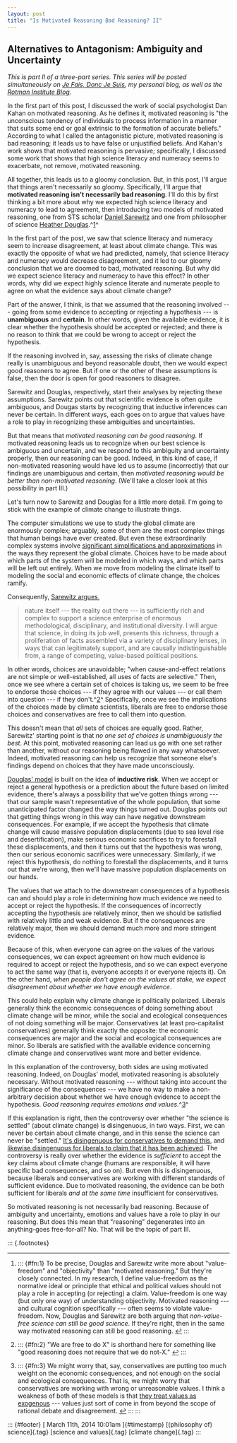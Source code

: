 ```yaml
---
layout: post
title: "Is Motivated Reasoning Bad Reasoning? II"
---
```



Alternatives to Antagonism: Ambiguity and Uncertainty
-----------------------------------------------------

*This is part II of a three-part series. This series will be posted simultaneously on [*Je Fais, Donc Je Suis*](http://jefais.tumblr.com/), my personal blog, as well as the [Rotman Institute Blog](http://www.rotman.uwo.ca/blog/).*

In the first part of this post, I discussed the work of social psychologist Dan Kahan on motivated reasoning. As he defines it, motivated reasoning is "the unconscious tendency of individuals to process information in a manner that suits some end or goal extrinsic to the formation of accurate beliefs." According to what I called the antagonistic picture, motivated reasoning is bad reasoning; it leads us to have false or unjustified beliefs. And Kahan's work shows that motivated reasoning is pervasive; specifically, I discussed some work that shows that high science literacy and numeracy seems to exacerbate, not remove, motivated reasoning.

All together, this leads us to a gloomy conclusion. But, in this post, I'll argue that things aren't necessarily so gloomy. Specifically, I'll argue that **motivated reasoning isn't necessarily bad reasoning**. I'll do this by first thinking a bit more about why we expected high science literacy and numeracy to lead to agreement, then introducing two models of motivated reasoning, one from STS scholar [Daniel Sarewitz](http://archive.cspo.org/people/bio/sarewitz/) and one from philosopher of science [Heather Douglas](https://uwaterloo.ca/philosophy/people-profiles/heather-douglas).^[1](#fn:1)^

In the first part of the post, we saw that science literacy and numeracy seem to increase disagreement, at least about climate change. This was exactly the opposite of what we had predicted, namely, that science literacy and numeracy would decrease disagreement, and it led to our gloomy conclusion that we are doomed to bad, motivated reasoning. But why did we expect science literacy and numeracy to have this effect? In other words, why did we expect highly science literate and numerate people to agree on what the evidence says about climate change?

Part of the answer, I think, is that we assumed that the reasoning involved --- going from some evidence to accepting or rejecting a hypothesis --- is **unambiguous** and **certain**. In other words, given the available evidence, it is clear whether the hypothesis should be accepted or rejected; and there is no reason to think that we could be wrong to accept or reject the hypothesis.

If the reasoning involved in, say, assessing the risks of climate change really is unambiguous and beyond reasonable doubt, then we would expect good reasoners to agree. But if one or the other of these assumptions is false, then the door is open for good reasoners to disagree.

Sarewitz and Douglas, respectively, start their analyses by rejecting these assumptions. Sarewitz points out that scientific evidence is often quite ambiguous, and Dougas starts by recognizing that inductive inferences can never be certain. In different ways, each goes on to argue that values have a role to play in recognizing these ambiguities and uncertainties.

But that means that *motivated reasoning can be good reasoning*. If motivated reasoning leads us to recognize when our best science is ambiguous and uncertain, and we respond to this ambiguity and uncertainty properly, then our reasoning can be good. Indeed, in this kind of case, if non-motivated reasoning would have led us to assume (incorrectly) that our findings are unambiguous and certain, then *motivated reasoning would be better than non-motivated reasoning*. (We'll take a closer look at this possibility in part III.)

Let's turn now to Sarewitz and Douglas for a little more detail. I'm going to stick with the example of climate change to illustrate things.

The computer simulations we use to study the global climate are enormously complex; arguably, some of them are the most complex things that human beings have ever created. But even these extraordinarily complex systems involve [significant simplifications and approximations](http://link.springer.com/article/10.1007%2Fs10699-005-3196-x) in the ways they represent the global climate. Choices have to be made about which parts of the system will be modeled in which ways, and which parts will be left out entirely. When we move from modeling the climate itself to modeling the social and economic effects of climate change, the choices ramify.

Consequently, [Sarewitz argues](http://www.sciencedirect.com/science/article/pii/S1462901104000620),

> nature itself --- the reality out there --- is sufficiently rich and complex to support a science enterprise of enormous methodological, disciplinary, and institutional diversity. I will argue that science, in doing its job well, presents this richness, through a proliferation of facts assembled via a variety of disciplinary lenses, in ways that can legitimately support, and are causally indistinguishable from, a range of competing, value-based political positions.

In other words, choices are unavoidable; "when cause-and-effect relations are not simple or well-established, all uses of facts are selective." Then, once we see where a certain set of choices is taking us, we seem to be free to endorse those choices --- if they agree with our values --- or call them into question --- if they don't.^[2](#fn:2)^ Specifically, once we see the implications of the choices made by climate scientists, liberals are free to endorse those choices and conservatives are free to call them into question.

This doesn't mean that *all* sets of choices are equally good. Rather, Sarewitz' starting point is that *no one set of choices is unambiguously the best*. At this point, motivated reasoning can lead us go with one set rather than another, without our reasoning being flawed in any way whatsoever. Indeed, motivated reasoning can help us recognize that someone else's findings depend on choices that they have made unconsciously.

[Douglas' model](http://books.google.com/books?id=LcFvKeOJRmgC) is built on the idea of **inductive risk**. When we accept or reject a general hypothesis or a prediction about the future based on limited evidence, there's always a possibility that we've gotten things wrong --- that our sample wasn't representative of the whole population, that some unanticipated factor changed the way things turned out. Douglas points out that getting things wrong in this way can have negative downstream consequences. For example, if we accept the hypothesis that climate change will cause massive population displacements (due to sea level rise and desertification), make serious economic sacrifices to try to forestall these displacements, and then it turns out that the hypothesis was wrong, then our serious economic sacrifices were unnecessary. Similarly, if we reject this hypothesis, do nothing to forestall the displacements, and it turns out that we're wrong, then we'll have massive population displacements on our hands.

The values that we attach to the downstream consequences of a hypothesis can and should play a role in determining how much evidence we need to accept or reject the hypothesis. If the consequences of incorrectly accepting the hypothesis are relatively minor, then we should be satisfied with relatively little and weak evidence. But if the consequences are relatively major, then we should demand much more and more stringent evidence.

Because of this, when everyone can agree on the values of the various consequences, we can expect agreement on how much evidence is required to accept or reject the hypothesis, and so we can expect everyone to act the same way (that is, everyone accepts it or everyone rejects it). On the other hand, *when people don't agree on the values at stake, we expect disagreement about whether we have enough evidence*.

This could help explain why climate change is politically polarized. Liberals generally think the economic consequences of doing something about climate change will be minor, while the social and ecological consequences of not doing something will be major. Conservatives (at least pro-capitalist conservatives) generally think exactly the opposite: the economic consequences are major and the social and ecological consequences are minor. So liberals are satisfied with the available evidence concerning climate change and conservatives want more and better evidence.

In this explanation of the controversy, both sides are using motivated reasoning. Indeed, on Douglas' model, motivated reasoning is absolutely necessary. Without motivated reasoning --- without taking into account the significance of the consequences --- we have no way to make a non-arbitrary decision about whether we have enough evidence to accept the hypothesis. *Good reasoning requires emotions and values.*^[3](#fn:3)^

If this explanation is right, then the controversy over whether "the science is settled" (about climate change) is disingenuous, in two ways. First, we can never be certain about climate change, and in this sense the science can never be "settled." [It's disingenuous for conservatives to demand this](http://www.nationalreview.com/article/371639/myth-settled-science-charles-krauthammer), and [likewise disingenuous for liberals to claim that it has been achieved](http://www.npr.org/templates/story/story.php?storyId=9047642). The controversy is really over whether the evidence is *sufficient* to accept the key claims about climate change (humans are responsible, it will have specific bad consequences, and so on). But even this is disingenuous, because liberals and conservatives are working with different standards of sufficient evidence. Due to motivated reasoning, the evidence can be both sufficient for liberals *and at the same time* insufficient for conservatives.

So motivated reasoning is not necessarily bad reasoning. Because of ambiguity and uncertainty, emotions and values have a role to play in our reasoning. But does this mean that "reasoning" degenerates into an anything-goes free-for-all? No. That will be the topic of part III.

::: {.footnotes}

------------------------------------------------------------------------

1.  ::: {#fn:1}
    To be precise, Douglas and Sarewitz write more about "value-freedom" and "objectivity" than "motivated reasoning." But they're closely connected. In my research, I define value-freedom as the normative ideal or principle that ethical and political values should not play a role in accepting (or rejecting) a claim. Value-freedom is one way (but only one way) of understanding objectivity. Motivated reasoning --- and cultural cognition specifically --- often seems to violate value-freedom. Now, Douglas and Sarewitz are both arguing that *non-value-free science can still be good science*. If they're right, then in the same way motivated reasoning can still be good reasoning. [↩](#fnref:1)
    :::

2.  ::: {#fn:2}
    "We are free to do X" is shorthand here for something like "good reasoning does not require that we do not-X." [↩](#fnref:2)
    :::

3.  ::: {#fn:3}
    We might worry that, say, conservatives are putting too much weight on the economic consequences, and not enough on the social and ecological consequences. That is, we might worry that conservatives are working with wrong or unreasonable values. I think a weakness of both of these models is that [they treat values as exogenous](http://www.jstor.org/discover/10.1086/673720?uid=2&uid=4&sid=21103228040821) --- values just sort of come in from beyond the scope of rational debate and disagreement. [↩](#fnref:3)
    :::
:::

::: {#footer}
[ March 11th, 2014 10:01am ]{#timestamp} [(philosophy of) science]{.tag} [science and values]{.tag} [climate change]{.tag}
:::
